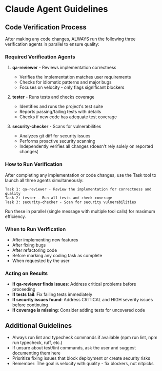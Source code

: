 # Claude Agent Guidelines

## Code Verification Process

After making any code changes, ALWAYS run the following three verification agents in parallel to ensure quality:

### Required Verification Agents

1. **qa-reviewer** - Reviews implementation correctness
   - Verifies the implementation matches user requirements
   - Checks for idiomatic patterns and major bugs
   - Focuses on velocity - only flags significant blockers

2. **tester** - Runs tests and checks coverage
   - Identifies and runs the project's test suite
   - Reports passing/failing tests with details
   - Checks if new code has adequate test coverage

3. **security-checker** - Scans for vulnerabilities
   - Analyzes git diff for security issues
   - Performs proactive security scanning
   - Independently verifies all changes (doesn't rely solely on reported changes)

### How to Run Verification

After completing any implementation or code changes, use the Task tool to launch all three agents simultaneously:

```
Task 1: qa-reviewer - Review the implementation for correctness and quality
Task 2: tester - Run all tests and check coverage
Task 3: security-checker - Scan for security vulnerabilities
```

Run these in parallel (single message with multiple tool calls) for maximum efficiency.

### When to Run Verification

- After implementing new features
- After fixing bugs
- After refactoring code
- Before marking any coding task as complete
- When requested by the user

### Acting on Results

- **If qa-reviewer finds issues**: Address critical problems before proceeding
- **If tests fail**: Fix failing tests immediately
- **If security issues found**: Address CRITICAL and HIGH severity issues before continuing
- **If coverage is missing**: Consider adding tests for uncovered code

## Additional Guidelines

- Always run lint and typecheck commands if available (npm run lint, npm run typecheck, ruff, etc.)
- If unsure about test/lint commands, ask the user and suggest documenting them here
- Prioritize fixing issues that block deployment or create security risks
- Remember: The goal is velocity with quality - fix blockers, not nitpicks